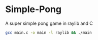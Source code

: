 # Simple-Pong
A super simple pong game in raylib and C

```bash
gcc main.c -o main -l raylib && ./main
